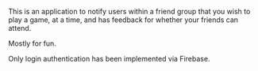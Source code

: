 This is an application to notify users within a friend group that you wish to play a game, at a time, and has feedback for whether your friends can attend.

Mostly for fun.

Only login authentication has been implemented via Firebase.
